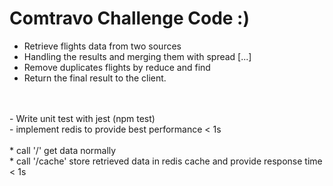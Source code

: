 # Comtravo Challenge Code :)


- Retrieve flights data from two sources 
- Handling the results and merging them with spread [...]
- Remove duplicates flights by reduce and find
- Return the final result to the client.
<br />
<br />
- Write unit test with jest (npm test)<br />
- implement redis to provide best performance < 1s
<br />
<br />
* call '/' get data normally <br />
* call '/cache' store retrieved data in redis cache and provide response time < 1s 
